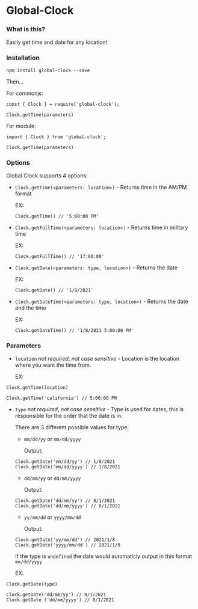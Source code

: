 # Global-Clock

### **What is this?**

Easily get time and date for any location!

### **Installation**

`npm install global-clock --save`

Then...

For commonjs:

```
const { Clock } = require('global-clock');

Clock.getTime(parameters)
```

For module:

```
import { Clock } from 'global-clock';

Clock.getTime(parameters)
```

### **Options**

Global Clock supports 4 options:

-   `Clock.getTime(<parameters: location>)` - Returns time in the AM/PM format

    EX:

    ```
    Clock.getTime() // '5:00:00 PM'
    ```

-   `Clock.getFullTime(<parameters: location>)` - Returns time in military time

    EX:

    ```
    Clock.getFullTime() // '17:00:00'
    ```

-   `Clock.getDate(<parameters: type, location>)` - Returns the date

    EX:

    ```
    Clock.getDate() // '1/8/2021'
    ```

-   `Clock.getDateTime(<parameters: type, location>)` - Returns the date and the time

    EX:

    ```
    Clock.getDateTime() // '1/8/2021 5:00:00 PM'
    ```

### **Parameters**

-   `location` _not required_, _not case sensitive_ - Location is the location where you want the time from.

    EX:

```
Clock.getTime(location)

Clock.getTime('california') // 5:00:00 PM
```

-   `type` _not required_, _not case sensitive_ - Type is used for dates, this is responsible for the order that the date is in.

    There are 3 different possible values for type:

    -   `mm/dd/yy` or `mm/dd/yyyy`

        Output:

    ```
    Clock.getDate('mm/dd/yy') // 1/8/2021
    Clock.getDate('mm/dd/yyyy') // 1/8/2021
    ```

    -   `dd/mm/yy` or `dd/mm/yyyy`

        Output:

    ```
    Clock.getDate('dd/mm/yy') // 8/1/2021
    Clock.getDate('dd/mm/yyyy') // 8/1/2021
    ```

    -   `yy/mm/dd` or `yyyy/mm/dd`

        Output:

    ```
    Clock.getDate('yy/mm/dd') // 2021/1/8
    Clock.getDate('yyyy/mm/dd') // 2021/1/8
    ```

    If the type is `undefined` the date would automaticly output in this format `mm/dd/yyyy`

    EX:

```
Clock.getDate(type)

Clock.getDate('dd/mm/yy') // 8/1/2021
Clock.getDate ('dd/mm/yyyy') // 8/1/2021
```
